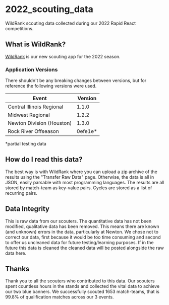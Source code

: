# 2022_scouting_data

WildRank scouting data collected during our 2022 Rapid React competitions.

## What is WildRank?

[WildRank](https://github.com/wildstang/wildrank) is our new scouting app for the 2022 season. 

### Application Versions

There shouldn't be any breaking changes between versions, but for reference the following versions were used.

| Event                     | Version |
| ------------------------- | ------- |
| Central Illinois Regional | 1.1.0   |
| Midwest Regional          | 1.2.2   |
| Newton Division (Houston) | 1.3.0   |
| Rock River Offseason      | 0efe1e* |

*partial testing data

## How do I read this data?

The best way is with WildRank where you can upload a zip archive of the results using the "Transfer Raw Data" page. Otherwise, the data is all in JSON, easily parsable with most programming languages. The results are all stored by match-team as key-value pairs. Cycles are stored as a list of recurring pairs.

## Data Integrity

This is raw data from our scouters. The quantitative data has not been modified, qualitative data has been removed. This means there are known (and unknown) errors in the data, particularly at Newton. We chose not to correct our data, first because it would be too time consuming and second to offer us uncleaned data for future testing/learning purposes. If in the future this data is cleaned the cleaned data will be posted alongside the raw data here.

## Thanks

Thank you to all the scouters who contributed to this data. Our scouters spent countless hours in the stands and collected the vital data to achieve our two blue banners. We successfully scouted 1653 match-teams, that is 99.8% of qualification matches across our 3 events.